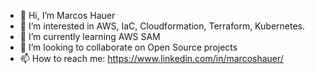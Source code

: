 - 👋 Hi, I’m Marcos Hauer
- 👀 I’m interested in AWS, IaC, Cloudformation, Terraform, Kubernetes.
- 🌱 I’m currently learning AWS SAM
- 💞️ I’m looking to collaborate on Open Source projects
- 📫 How to reach me: https://www.linkedin.com/in/marcoshauer/

<!---
mphauer/mphauer is a ✨ special ✨ repository because its `README.md` (this file) appears on your GitHub profile.
You can click the Preview link to take a look at your changes.
--->
